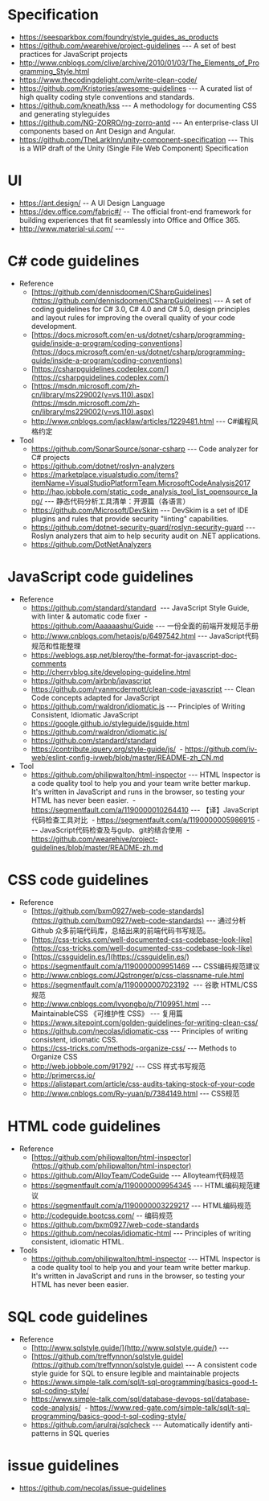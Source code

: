  
# Specification
* https://seesparkbox.com/foundry/style_guides_as_products
* https://github.com/wearehive/project-guidelines --- A set of best practices for JavaScript projects 
* http://www.cnblogs.com/clive/archive/2010/01/03/The_Elements_of_Programming_Style.html
* https://www.thecodingdelight.com/write-clean-code/
* https://github.com/Kristories/awesome-guidelines --- A curated list of high quality coding style conventions and standards. 
* https://github.com/kneath/kss --- A methodology for documenting CSS and generating styleguides
* https://github.com/NG-ZORRO/ng-zorro-antd --- An enterprise-class UI components based on Ant Design and Angular.
* https://github.com/TheLarkInn/unity-component-specification --- This is a WIP draft of the Unity (Single File Web Component) Specification 
# UI
* https://ant.design/ -- A UI Design Language
* https://dev.office.com/fabric#/ -- The official front-end framework for building experiences that fit seamlessly into Office and Office 365.
* http://www.material-ui.com/ --- 
# C# code guidelines
* Reference
  - [https://github.com/dennisdoomen/CSharpGuidelines](https://github.com/dennisdoomen/CSharpGuidelines) --- A set of coding guidelines for C# 3.0, C# 4.0 and C# 5.0, design principles and layout rules for improving the overall quality of your code development. 
  - [https://docs.microsoft.com/en-us/dotnet/csharp/programming-guide/inside-a-program/coding-conventions](https://docs.microsoft.com/en-us/dotnet/csharp/programming-guide/inside-a-program/coding-conventions)
  - [https://csharpguidelines.codeplex.com/](https://csharpguidelines.codeplex.com/)
  - [https://msdn.microsoft.com/zh-cn/library/ms229002(v=vs.110).aspx](https://msdn.microsoft.com/zh-cn/library/ms229002(v=vs.110).aspx)
  - http://www.cnblogs.com/jacklaw/articles/1229481.html --- C#编程风格约定 
* Tool
  - https://github.com/SonarSource/sonar-csharp --- Code analyzer for C# projects 
  - https://github.com/dotnet/roslyn-analyzers
  - https://marketplace.visualstudio.com/items?itemName=VisualStudioPlatformTeam.MicrosoftCodeAnalysis2017
  - http://hao.jobbole.com/static_code_analysis_tool_list_opensource_lang/ --- 静态代码分析工具清单：开源篇（各语言）
  - https://github.com/Microsoft/DevSkim  --- DevSkim is a set of IDE plugins and rules that provide security "linting" capabilities. 
  - https://github.com/dotnet-security-guard/roslyn-security-guard --- Roslyn analyzers that aim to help security audit on .NET applications.
  - https://github.com/DotNetAnalyzers
# JavaScript code guidelines
* Reference
  - https://github.com/standard/standard  ---  JavaScript Style Guide, with linter & automatic code fixer 
  - https://github.com/Aaaaaashu/Guide --- 一份全面的前端开发规范手册
  - http://www.cnblogs.com/hetaojs/p/6497542.html  --- JavaScript代码规范和性能整理 
  - https://weblogs.asp.net/bleroy/the-format-for-javascript-doc-comments
  - http://cherryblog.site/developing-guideline.html
  - https://github.com/airbnb/javascript
  - https://github.com/ryanmcdermott/clean-code-javascript --- Clean Code concepts adapted for JavaScript
  - https://github.com/rwaldron/idiomatic.js --- Principles of Writing Consistent, Idiomatic JavaScript
  - https://google.github.io/styleguide/jsguide.html
  - https://github.com/rwaldron/idiomatic.js/
  - https://github.com/standard/standard
  - https://contribute.jquery.org/style-guide/js/ 
  - https://github.com/iv-web/eslint-config-ivweb/blob/master/README-zh_CN.md
* Tool
  - https://github.com/philipwalton/html-inspector --- HTML Inspector is a code quality tool to help you and your team write better markup. It's written in JavaScript and runs in the browser, so testing your HTML has never been easier.
  - https://segmentfault.com/a/1190000010264410 --- 【译】JavaScript代码检查工具对比 
  - https://segmentfault.com/a/1190000005986915 --- JavaScript代码检查及与gulp、git的结合使用
  - https://github.com/wearehive/project-guidelines/blob/master/README-zh.md

# CSS code guidelines
* Reference
  - [https://github.com/bxm0927/web-code-standards](https://github.com/bxm0927/web-code-standards) --- 通过分析 Github 众多前端代码库，总结出来的前端代码书写规范。 
  - [https://css-tricks.com/well-documented-css-codebase-look-like](https://css-tricks.com/well-documented-css-codebase-look-like)
  - [https://cssguidelin.es/](https://cssguidelin.es/) 
  - https://segmentfault.com/a/1190000009951469 --- CSS编码规范建议 
  - http://www.cnblogs.com/JQstronger/p/css-classname-rule.html
  - https://segmentfault.com/a/1190000007023192  --- 谷歌 HTML/CSS 规范 
  - http://www.cnblogs.com/lvyongbo/p/7109951.html --- MaintainableCSS 《可维护性 CSS》 --- 复用篇
  - https://www.sitepoint.com/golden-guidelines-for-writing-clean-css/
  - https://github.com/necolas/idiomatic-css --- Principles of writing consistent, idiomatic CSS. 
  - https://css-tricks.com/methods-organize-css/ --- Methods to Organize CSS
  - http://web.jobbole.com/91792/ --- CSS 样式书写规范
  - http://primercss.io/
  - https://alistapart.com/article/css-audits-taking-stock-of-your-code
  - http://www.cnblogs.com/Ry-yuan/p/7384149.html --- CSS规范
# HTML code guidelines
* Reference
  - [https://github.com/philipwalton/html-inspector](https://github.com/philipwalton/html-inspector)
  - https://github.com/AlloyTeam/CodeGuide --- Alloyteam代码规范
  - https://segmentfault.com/a/1190000009954345 --- HTML编码规范建议
  - https://segmentfault.com/a/1190000003229217 --- HTML编码规范 
  - http://codeguide.bootcss.com/ -- 编码规范
  - https://github.com/bxm0927/web-code-standards
  - https://github.com/necolas/idiomatic-html --- Principles of writing consistent, idiomatic HTML.
* Tools
  - https://github.com/philipwalton/html-inspector  --- HTML Inspector is a code quality tool to help you and your team write better markup. It's written in JavaScript and runs in the browser, so testing your HTML has never been easier.  

# SQL code guidelines
* Reference
  - [http://www.sqlstyle.guide/](http://www.sqlstyle.guide/) ---
  - [https://github.com/treffynnon/sqlstyle.guide](https://github.com/treffynnon/sqlstyle.guide) --- A consistent code style guide for SQL to ensure legible and maintainable projects 
  - https://www.simple-talk.com/sql/t-sql-programming/basics-good-t-sql-coding-style/
  - https://www.simple-talk.com/sql/database-devops-sql/database-code-analysis/
  - https://www.red-gate.com/simple-talk/sql/t-sql-programming/basics-good-t-sql-coding-style/
  - https://github.com/jarulraj/sqlcheck --- Automatically identify anti-patterns in SQL queries 

# issue guidelines
* https://github.com/necolas/issue-guidelines

